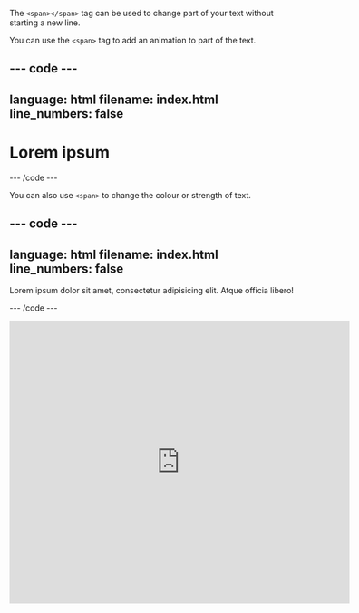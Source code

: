 The `<span></span>` tag can be used to change part of your text without starting a new line.

You can use the `<span>` tag to add an animation to part of the text.

## --- code ---

language: html
filename: index.html
line_numbers: false
--------------------------------------------------------

<h1><span class="movemeleft">L</span>orem ipsum</h1>
--- /code ---

You can also use `<span>` to change the colour or strength of text.

## --- code ---

language: html
filename: index.html
line_numbers: false
--------------------------------------------------------

  <p>Lorem ipsum dolor sit amet, consectetur adipisicing elit. <span class="tertiary scaleme">Atque</span> officia libero! </p>

\--- /code ---

<iframe src="https://editor.raspberrypi.org/en/embed/viewer/web-animate-span" width="600" height="500" frameborder="0" marginwidth="0" marginheight="0" allowfullscreen> </iframe>
